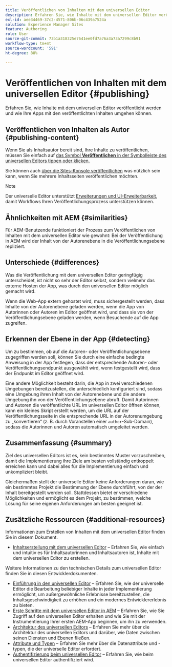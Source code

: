 ```yaml
---
title: Veröffentlichen von Inhalten mit dem universellen Editor
description: Erfahren Sie, wie Inhalte mit dem universellen Editor veröffentlicht werden und wie Ihre Apps mit den veröffentlichten Inhalten umgehen können.
exl-id: aee34469-37c2-4571-806b-06c439a7524a
solution: Experience Manager Sites
feature: Authoring
role: User
source-git-commit: 73b1a318325e7641ee0fd7a76a3a73a7299c8b91
workflow-type: tm+mt
source-wordcount: '591'
ht-degree: 88%

---
```



# Veröffentlichen von Inhalten mit dem universellen Editor {#publishing}

Erfahren Sie, wie Inhalte mit dem universellen Editor veröffentlicht werden und wie Ihre Apps mit den veröffentlichten Inhalten umgehen können.

## Veröffentlichen von Inhalten als Autor {#publishing-content}

Wenn Sie als Inhaltsautor bereit sind, Ihre Inhalte zu veröffentlichen, müssen Sie einfach auf [das Symbol **Veröffentlichen** in der Symbolleiste des universellen Editors tippen oder klicken.](/help/sites-cloud/authoring/universal-editor/navigation.md#publish)

Sie können auch [über die Sites-Konsole veröffentlichen](/help/sites-cloud/authoring/sites-console/publishing-pages.md) was nützlich sein kann, wenn Sie mehrere Inhaltsseiten veröffentlichen möchten.

>[!NOTE]
>
>Der universelle Editor unterstützt [Erweiterungen und UI-Erweiterbarkeit](/help/implementing/universal-editor/extending.md), damit Workflows Ihren Veröffentlichungsprozess unterstützen können.

## Ähnlichkeiten mit AEM {#similarities}

Für AEM-Benutzende funktioniert der Prozess zum Veröffentlichen von Inhalten mit dem universellen Editor wie gewohnt: Bei der Veröffentlichung in AEM wird der Inhalt von der Autorenebene in die Veröffentlichungsebene repliziert.

## Unterschiede {#differences}

Was die Veröffentlichung mit dem universellen Editor geringfügig unterscheidet, ist nicht so sehr der Editor selbst, sondern vielmehr das externe Hosten der App, was durch den universellen Editor möglich gemacht wird.

Wenn die Web-App extern gehostet wird, muss sichergestellt werden, dass Inhalte von der Autorenebene geladen werden, wenn die App von Autorinnen oder Autoren im Editor geöffnet wird, und dass sie von der Veröffentlichungsebene geladen werden, wenn Besuchende auf die App zugreifen.

## Erkennen der Ebene in der App {#detecting}

Um zu bestimmen, ob auf die Autoren- oder Veröffentlichungsebene zugegriffen werden soll, können Sie durch eine einfache bedingte Anweisung in der App festlegen, dass der entsprechende Autoren- oder Veröffentlichungsendpunkt ausgewählt wird, wenn festgestellt wird, dass der Endpunkt im Editor geöffnet wird.

Eine andere Möglichkeit besteht darin, die App in zwei verschiedenen Umgebungen bereitzustellen, die unterschiedlich konfiguriert sind, sodass eine Umgebung ihren Inhalt von der Autorenebene und die andere Umgebung ihn von der Veröffentlichungsebene abruft. Damit Autorinnen und Autoren die veröffentlichte URL im universellen Editor öffnen können, kann ein kleines Skript erstellt werden, um die URL auf der Veröffentlichungsseite in die entsprechende URL in der Autorenumgebung zu „konvertieren“ (z. B. durch Voranstellen einer `author`-Sub-Domain), sodass die Autorinnen und Autoren automatisch umgeleitet werden.

## Zusammenfassung {#summary}

Ziel des universellen Editors ist es, kein bestimmtes Muster vorzuschreiben, damit die Implementierung ihre Ziele am besten vollständig entkoppelt erreichen kann und dabei alles für die Implementierung einfach und unkompliziert bleibt.

Gleichermaßen stellt der universelle Editor keine Anforderungen daran, wie ein bestimmtes Projekt die Bestimmung der Ebene durchführt, von der der Inhalt bereitgestellt werden soll. Stattdessen bietet er verschiedene Möglichkeiten und ermöglicht es dem Projekt, zu bestimmen, welche Lösung für seine eigenen Anforderungen am besten geeignet ist.

## Zusätzliche Ressourcen {#additional-resources}

Informationen zum Erstellen von Inhalten mit dem universellen Editor finden Sie in diesem Dokument.

* [Inhaltserstellung mit dem universellen Editor](authoring.md) – Erfahren Sie, wie einfach und intuitiv es für Inhaltsautorinnen und Inhaltsautoren ist, Inhalte mit dem universellen Editor zu erstellen.

Weitere Informationen zu den technischen Details zum universellen Editor finden Sie in diesen Entwicklerdokumenten.

* [Einführung in den universellen Editor](/help/implementing/universal-editor/introduction.md) – Erfahren Sie, wie der universelle Editor die Bearbeitung beliebiger Inhalte in jeder Implementierung ermöglicht, um außergewöhnliche Erlebnisse bereitzustellen, die Inhaltsgeschwindigkeit zu erhöhen und ein modernes Entwicklererlebnis zu bieten.
* [Erste Schritte mit dem universellen Editor in AEM](/help/implementing/universal-editor/getting-started.md) – Erfahren Sie, wie Sie Zugriff auf den universellen Editor erhalten und wie Sie mit der Instrumentierung Ihrer ersten AEM-App beginnen, um ihn zu verwenden.
* [Architektur des universellen Editors](/help/implementing/universal-editor/architecture.md) – Erfahren Sie mehr über die Architektur des universellen Editors und darüber, wie Daten zwischen seinen Diensten und Ebenen fließen.
* [Attribute und Typen](/help/implementing/universal-editor/attributes-types.md) – Erfahren Sie mehr über die Datenattribute und -typen, die der universelle Editor erfordert.
* [Authentifizierung beim universellen Editor](/help/implementing/universal-editor/authentication.md) – Erfahren Sie, wie beim universellen Editor authentifiziert wird.
